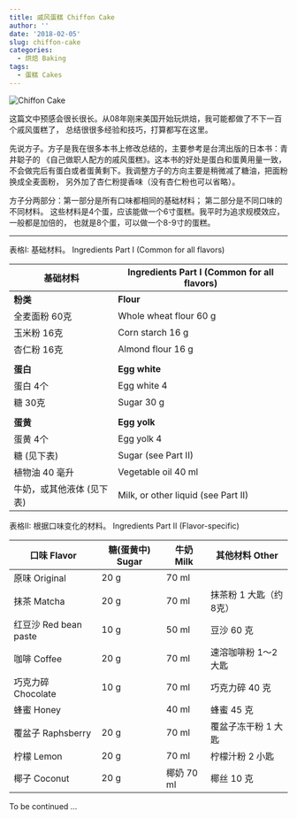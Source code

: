 ```yaml
---
title: 戚风蛋糕 Chiffon Cake
author: ''
date: '2018-02-05'
slug: chiffon-cake
categories:
  - 烘焙 Baking
tags:
  - 蛋糕 Cakes
---
```


![Chiffon Cake](/img/2018-02-05-chiffon-cakes.jpg)

这篇文中预感会很长很长。从08年刚来美国开始玩烘焙，我可能都做了不下一百个戚风蛋糕了，
总结很很多经验和技巧，打算都写在这里。

先说方子。方子是我在很多本书上修改总结的，主要参考是台湾出版的日本书：青井聪子的
《自己做职人配方的戚风蛋糕》。这本书的好处是蛋白和蛋黄用量一致，
不会做完后有蛋白或者蛋黄剩下。我调整方子的方向主要是稍微减了糖油，把面粉换成全麦面粉，
另外加了杏仁粉提香味（没有杏仁粉也可以省略）。

方子分两部分：第一部分是所有口味都相同的基础材料；
第二部分是不同口味的不同材料。
这些材料是4个蛋，应该能做一个6寸蛋糕。我平时为追求规模效应，一般都是加倍的，
也就是8个蛋，可以做一个8-9寸的蛋糕。

___
表格I: 基础材料。 Ingredients Part I (Common for all flavors)

|基础材料                               |Ingredients Part I (Common for all flavors)    |
|---------------------------------------|-------------------------|
|**粉类**                               |**Flour**             |
|全麦面粉 60克                          |Whole wheat flour 60 g         |
|玉米粉   16克                          |Corn starch 16 g            |
|杏仁粉   16克                          |Almond flour 16 g            |
|                                       |             |
|**蛋白**                               |**Egg white**             |
|蛋白 4个                               |Egg white 4             |
|糖 30克                                |Sugar 30 g             |
|                                       |             |
|**蛋黄**                               |**Egg yolk**             |
|蛋黄 4个                               |Egg yolk 4             |
|糖 (见下表)                            |Sugar (see Part II)             |
|植物油 40 毫升                         |Vegetable oil 40 ml             |
|牛奶，或其他液体 (见下表)              |Milk, or other liquid (see Part II) |            

表格II: 根据口味变化的材料。 Ingredients Part II (Flavor-specific)

|口味 Flavor  |糖(蛋黄中) Sugar  |牛奶 Milk  | 其他材料 Other         |
|-------------|-------------------------------------|-------------------------------------|------------------------|
|原味 Original|20 g                                 |70 ml                                | |
|抹茶 Matcha  |20 g                                 |70 ml                                | 抹茶粉 1 大匙（约8克）|
|红豆沙 Red bean paste  |10 g                       |50 ml                                | 豆沙 60 克 |
|咖啡 Coffee  |20 g                                 |70 ml                                | 速溶咖啡粉 1～2 大匙     |
|巧克力碎 Chocolate  |10 g                          |70 ml                                | 巧克力碎 40 克     |
|蜂蜜 Honey   |                                     |40 ml                                | 蜂蜜 45 克     |
|覆盆子 Raphsberry | 20 g                           |70 ml                                | 覆盆子冻干粉 1 大匙     |
|柠檬 Lemon   | 20 g                                |70 ml                                | 柠檬汁粉 2 小匙     |
|椰子 Coconut   | 20 g                                |椰奶 70 ml                         | 椰丝 10 克     |


To be continued ...